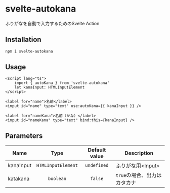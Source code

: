 # svelte-autokana

ふりがなを自動で入力するためのSvelte Action

## Installation

```bash
npm i svelte-autokana
```

## Usage

```svelte
<script lang="ts">
    import { autoKana } from 'svelte-autokana'
    let kanaInput: HTMLInputElement
</script>

<label for="name">名前</label>
<input id="name" type="text" use:autoKana={{ kanaInput }} />

<label for="nameKana">名前（かな）</label>
<input id="nameKana" type="text" bind:this={kanaInput} />
```

## Parameters

| Name      |        Type        | Default value | Description                  |
| --------- | :----------------: | :-----------: | ---------------------------- |
| kanaInput | `HTMLInputElement` |  `undefined`  | ふりがな用\<Input>           |
| katakana  |     `boolean`      |    `false`    | `true`の場合、出力はカタカナ |
